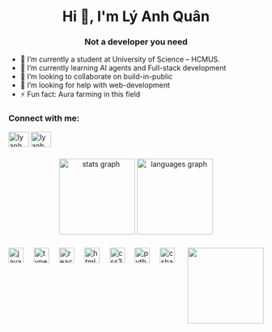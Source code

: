 
<!--
**Lyanq1/lyanq1** is a ✨ _special_ ✨ repository because its `README.md` (this file) appears on your GitHub profile.

Here are some ideas to get you started:

- 🔭 I’m currently working on ...
- 🌱 I’m currently learning ...
- 👯 I’m looking to collaborate on ...
- 🤔 I’m looking for help with ...
- 💬 Ask me about ...
- 📫 How to reach me: ...
- 😄 Pronouns: ...
- ⚡ Fun fact: ...
-->
## <h1 align="center">Hi 👋, I'm Lý Anh Quân</h1>
<h3 align="center">Not a developer you need</h3>

- 🔭 I’m currently a student at University of Science – HCMUS.
- 🌱 I’m currently learning AI agents and Full-stack development
- 👯 I’m looking to collaborate on build-in-public
- 🤔 I’m looking for help with web-development
- ⚡ Fun fact: Aura farming in this field

<h3 align="left">Connect with me:</h3>
<p align="left">
<a href="https://www.facebook.com/Lys.Anh.Quan.162" target="blank"><img align="center" src="https://raw.githubusercontent.com/rahuldkjain/github-profile-readme-generator/master/src/images/icons/Social/facebook.svg" alt="ly anh quan" height="30" width="40" /></a>
<a href="https://www.linkedin.com/in/anhquanly" target="blank"><img align="center" src="https://img.shields.io/static/v1?message=LinkedIn&logo=linkedin&label=&color=0077B5&logoColor=white&labelColor=&style=for-the-badge" alt="ly anh quan" height="30" width="40" /></a>
  
</p>


###

<div align="center">
  <img src="https://github-readme-stats.vercel.app/api?username=lyanq1&theme=dracula" height="150" alt="stats graph"  />
  <img src="https://github-readme-stats.vercel.app/api/top-langs?username=lyanq1&locale=en&hide_title=false&layout=compact&card_width=320&langs_count=5&theme=dracula&hide_border=false" height="150" alt="languages graph"  />
</div>

###

<img align="right" height="150" src="https://giffiles.alphacoders.com/218/218881.gif"  />

###

<div align="left">
  <img src="https://cdn.jsdelivr.net/gh/devicons/devicon/icons/javascript/javascript-original.svg" height="30" alt="javascript logo"  />
  <img width="12" />
  <img src="https://cdn.jsdelivr.net/gh/devicons/devicon/icons/typescript/typescript-original.svg" height="30" alt="typescript logo"  />
  <img width="12" />
  <img src="https://cdn.jsdelivr.net/gh/devicons/devicon/icons/react/react-original.svg" height="30" alt="react logo"  />
  <img width="12" />
  <img src="https://cdn.jsdelivr.net/gh/devicons/devicon/icons/html5/html5-original.svg" height="30" alt="html5 logo"  />
  <img width="12" />
  <img src="https://cdn.jsdelivr.net/gh/devicons/devicon/icons/css3/css3-original.svg" height="30" alt="css3 logo"  />
  <img width="12" />
  <img src="https://cdn.jsdelivr.net/gh/devicons/devicon/icons/python/python-original.svg" height="30" alt="python logo"  />
  <img width="12" />
  <img src="https://cdn.jsdelivr.net/gh/devicons/devicon/icons/csharp/csharp-original.svg" height="30" alt="csharp logo"  />
</div>

###



###

<br clear="both">



###
